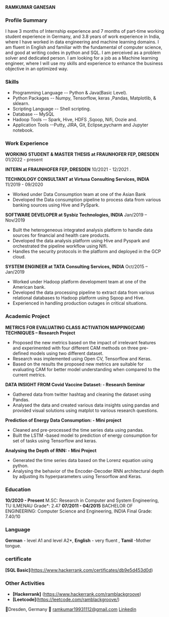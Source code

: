 #### RAMKUMAR GANESAN

### Profile Summary

I have 3 months of Internship experience and 7 months of part-time working student experience in Germany, and 3.8 years of work experience in India, where I have worked in data engineering and machine learning domains. I am fluent in English and familiar with the fundamental of computer science, and good at writing codes in python and SQL. I am perceived as a problem solver and dedicated person. I am looking for a job as a Machine learning engineer, where I will use my skills and experience to enhance the business objective in an optimized way.

### Skills

- Programming Language -- Python & Java(Basic Level).
- Python Packages      -- Numpy, Tensorflow, keras ,Pandas, Matplotlib, & sklearn.
- Scripting Language	   -- Shell scripting.
- Database    		       -- MySQL
- Hadoop Tools   		     -- Spark, Hive, HDFS ,Sqoop, Nifi, Oozie and.
- Application Tools       --Putty, JIRA, Git, Eclipse,pycharm and Jupyter notebook.

### Work Experience

**WORKING STUDENT & MASTER THESIS at FRAUNHOFER FEP, DRESDEN**   01/2022 - present




**INTERN at FRAUNHOFER FEP, DRESDEN**   10/2021 - 12/2021    .
       


**TECHNOLOGY CONSULTANT at Virtusa Consulting Services, INDIA**    11/2019 - 09/2020

- Worked under Data Consumption team at one of the Asian Bank  
- Developed the Data consumption pipeline to process data from various banking sources using Hive and PySpark.

**SOFTWARE DEVELOPER at Sysbiz Technologies, INDIA**    Jan/2019 – Nov/2019

- Built the heterogeneous integrated analysis platform to handle data sources for financial and health care products.
- Developed the data analysis platform using Hive and Pyspark and orchestrated the pipeline workflow using NIfi.
- Handles the security protocols in the platform and deployed in the GCP cloud.

**SYSTEM ENGINEER at TATA Consulting Services, INDIA**   Oct/2015 – Jan/2019

- Worked under Hadoop platform development team at one of the American bank.
- Developed the data processing pipeline to extract data from various relational databases to Hadoop platform using Sqoop and Hive.
- Experienced in handling production outages in critical situations.

### Academic Project
**METRICS FOR EVALUATING CLASS ACTIVATION MAPPING(CAM) TECHNIQUES – Research Project**
-	Proposed the new metrics based on the impact of irrelevant features and experimented with four different CAM methods on three pre-defined models using two different dataset.
-	Research was implemented using Open CV, Tensorflow and Keras.
-	Based on the results the proposed new metrics are suitable for evaluating CAM for better model understanding when compared to the current metrics.

**DATA INSIGHT FROM Covid Vaccine Dataset:  - Research Seminar** 
-	 Gathered data from twitter hashtag and cleaning the dataset using Pandas.
-	 Analysed the data and created various data insights using pandas and provided visual solutions using matplot to various research questions. 

**Prediction of Energy Data Consumption:  - Mini project**
-	Cleaned and pre-processed the time series data using pandas.
-	Built the LSTM -based model to prediction of energy consumption for set of tasks using Tensorflow and keras.

**Analysing the Depth of RNN: - Mini Project**
-	Generated the time series data based on the Lorenz equation using python.
-	 Analysing the behavior of the Encoder-Decoder RNN architectural depth by adjusting its hyperparameters using Tensorflow and Keras.

### Education

**10/2020 - Present**       M.SC: Research in Computer and System Engineering, TU ILMENAU            Grade*: 2.47
**07/2011 - 04/2015**     BACHELOR OF ENGINEERING: Computer Science and Engineering, INDIA    Final Grade: 7.40/10 

### Language
**German** - level A1 and level A2*, **English** - very fluent , **Tamil** -Mother tongue.

### certificate
**[SQL Basic]**(https://www.hackerrank.com/certificates/db9e5d453d0d)

### Other Activities
- **[Hackerrank]** (https://www.hackerrank.com/ramblackgroove)
- **[Leetcode]**(https://leetcode.com/ramblackgroove/)
 
 
📍Dresden, Germany
📧 ramkumar19931112@gmail.com
[Linkedin](https://www.linkedin.com/in/ram-kumar-869707a1/)
